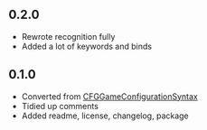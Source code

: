 ## 0.2.0
* Rewrote recognition fully
* Added a lot of keywords and binds

## 0.1.0
* Converted from [CFGGameConfigurationSyntax](https://github.com/aronj/CFGGameConfigurationSyntax)
* Tidied up comments
* Added readme, license, changelog, package
